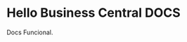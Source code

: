 
<!DOCTYPE html>
<html>
<body>
<h1>Hello Business Central DOCS</h1>
<p>Docs Funcional.</p>
</body>
</html>
